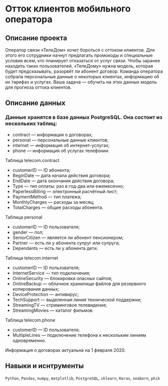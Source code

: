 # Отток клиентов мобильного оператора

## Описание проекта
Оператор связи «ТелеДом» хочет бороться с оттоком клиентов. Для этого его сотрудники начнут предлагать промокоды и специальные условия всем, кто планирует отказаться от услуг связи. Чтобы заранее находить таких пользователей, «ТелеДому» нужна модель, которая будет предсказывать, разорвёт ли абонент договор. Команда оператора собрала персональные данные о некоторых клиентах, информацию об их тарифах и услугах. Ваша задача — обучить на этих данных модель для прогноза оттока клиентов.

## Описание данных
### Данные хранятся в базе данных PostgreSQL. Она состоит из нескольких таблиц:
- contract — информация о договорах;
- personal — персональные данные клиентов;
- internet — информация об интернет-услугах;
- phone — информация об услугах телефонии.

Таблица telecom.contract
- customerID — ID абонента;
- BeginDate — дата начала действия договора;
- EndDate — дата окончания действия договора;
- Type — тип оплаты: раз в год-два или ежемесячно;
- PaperlessBilling — электронный расчётный лист;
- PaymentMethod — тип платежа;
- MonthlyCharges — расходы за месяц;
- TotalCharges — общие расходы абонента.

Таблица personal
- customerID — ID пользователя;
- gender — пол;
- SeniorCitizen — является ли абонент пенсионером;
- Partner — есть ли у абонента супруг или супруга;
- Dependents — есть ли у абонента дети.

Таблица telecom.internet
- customerID — ID пользователя;
- InternetService — тип подключения;
- OnlineSecurity — блокировка опасных сайтов;
- OnlineBackup — облачное хранилище файлов для резервного копирования данных;
- DeviceProtection — антивирус;
- TechSupport — выделенная линия технической поддержки;
- StreamingTV — стриминговое телевидение;
- StreamingMovies — каталог фильмов.

Таблица telecom.phone
- customerID — ID пользователя;
- MultipleLines — подключение телефона к нескольким линиям одновременно.  

Информация о договорах актуальна на 1 февраля 2020.

## Навыки и иснтрументы
`Python`, `Pandas`, `numpy`, `matplotlib`, `PostgreSQL`, `sklearn`, `Keras`, `seaborn`, `phik`
